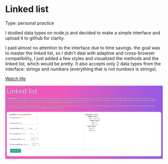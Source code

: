 # Linked list

Type: personal practice

I studied data types on node.js and decided to make a simple interface and upload it to github for clarity.

I paid almost no attention to the interface due to time savings. the goal was to master the linked list, so I didn’t deal with adaptive and cross-browser compatibility, I just added a few styles and visualized the methods and the linked list, which would be pretty. It also accepts only 2 data types from the interface: strings and numbers (everything that is not numbers is strings).

[Watch life](https://artyommusin.github.io/linked-list/)

![accordionScreen](./public/screen1.jpg)
